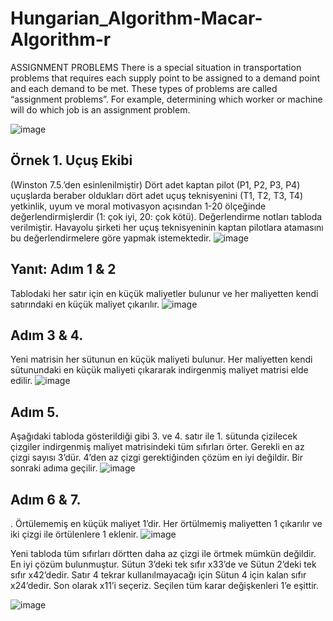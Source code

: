 # Hungarian_Algorithm-Macar-Algorithm-r
ASSIGNMENT PROBLEMS   There is a special situation in transportation problems that requires each supply point to be assigned to a demand point and each demand to be met. These types of problems are called “assignment problems”. For example, determining which worker or machine will do which job is an assignment problem.

![image](https://github.com/Kulac12/Hungarian_Algorithm-Macar-Algorithm-r/assets/71596094/f6f37b11-c516-45fc-9240-26105f8a66b3)


## Örnek 1. Uçuş Ekibi 
(Winston 7.5.’den esinlenilmiştir) 
Dört adet kaptan pilot (P1, P2, P3, P4) uçuşlarda beraber oldukları dört adet uçuş 
teknisyenini (T1, T2, T3, T4) yetkinlik, uyum ve moral motivasyon açısından 1-20 
ölçeğinde değerlendirmişlerdir (1: çok iyi, 20: çok kötü). Değerlendirme notları tabloda 
verilmiştir. Havayolu şirketi her uçuş teknisyeninin kaptan pilotlara atamasını bu 
değerlendirmelere göre yapmak istemektedir. 
![image](https://github.com/Kulac12/Hungarian_Algorithm-Macar-Algorithm-r/assets/71596094/f3c0402a-6397-48c9-805e-32c78b685744)

## Yanıt: Adım 1 & 2 
Tablodaki her satır için en küçük maliyetler bulunur ve her 
maliyetten kendi satırındaki en küçük maliyet çıkarılır.
![image](https://github.com/Kulac12/Hungarian_Algorithm-Macar-Algorithm-r/assets/71596094/3eb3883d-011a-4c70-ae58-1d62a99842ea)

## Adım 3 & 4.
Yeni matrisin her sütunun en küçük maliyeti bulunur. Her maliyetten kendi 
sütunundaki en küçük maliyeti çıkararak indirgenmiş maliyet matrisi elde edilir. 
![image](https://github.com/Kulac12/Hungarian_Algorithm-Macar-Algorithm-r/assets/71596094/ecf48979-abe0-4ddb-b2cb-c8cd01c91457)

## Adım 5.
Aşağıdaki tabloda gösterildiği gibi 3. ve 4. satır ile 1. sütunda çizilecek çizgiler 
indirgenmiş maliyet matrisindeki tüm sıfırları örter. Gerekli en az çizgi sayısı 3’dür. 
4’den az çizgi gerektiğinden çözüm en iyi değildir. Bir sonraki adıma geçilir. 
![image](https://github.com/Kulac12/Hungarian_Algorithm-Macar-Algorithm-r/assets/71596094/db576d49-67f9-4708-b6d3-5729c686cec8)

## Adım 6 & 7.
. Örtülememiş en küçük maliyet 1’dir. Her örtülmemiş maliyetten 1 çıkarılır 
ve iki çizgi ile örtülenlere 1 eklenir. 
![image](https://github.com/Kulac12/Hungarian_Algorithm-Macar-Algorithm-r/assets/71596094/e03a556f-f1da-4253-9136-e785602bd2a3)

Yeni tabloda tüm sıfırları dörtten daha az çizgi ile örtmek mümkün değildir. En iyi 
çözüm bulunmuştur. 
Sütun 3’deki tek sıfır x33’de ve Sütun 2’deki tek sıfır x42’dedir. Satır 4 tekrar 
kullanılmayacağı için Sütun 4 için kalan sıfır x24’dedir. Son olarak x11’i seçeriz. Seçilen 
tüm karar değişkenleri 1’e eşittir.

![image](https://github.com/Kulac12/Hungarian_Algorithm-Macar-Algorithm-r/assets/71596094/b1a51f9d-4e91-4928-a805-d23a8e46c243)


